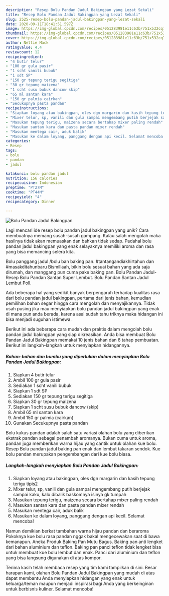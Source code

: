 ```yaml
---
description: "Resep Bolu Pandan Jadul Bakingpan yang Lezat Sekali"
title: "Resep Bolu Pandan Jadul Bakingpan yang Lezat Sekali"
slug: 2525-resep-bolu-pandan-jadul-bakingpan-yang-lezat-sekali
date: 2020-09-11T18:41:51.597Z
image: https://img-global.cpcdn.com/recipes/051283981e11c63b/751x532cq70/bolu-pandan-jadul-bakingpan-foto-resep-utama.jpg
thumbnail: https://img-global.cpcdn.com/recipes/051283981e11c63b/751x532cq70/bolu-pandan-jadul-bakingpan-foto-resep-utama.jpg
cover: https://img-global.cpcdn.com/recipes/051283981e11c63b/751x532cq70/bolu-pandan-jadul-bakingpan-foto-resep-utama.jpg
author: Nettie Mack
ratingvalue: 4.4
reviewcount: 12
recipeingredient:
- "4 butir telur"
- "100 gr gula pasir"
- "1 scht vanili bubuk"
- "1 sdt SP"
- "150 gr tepung terigu segitiga"
- "30 gr tepung maizena"
- "1 scht susu bubuk dancow skip"
- "65 ml santan kara"
- "150 gr palmia cairkan"
- "Secukupnya pasta pandan"
recipeinstructions:
- "Siapkan loyang atau bakingpan, oles dgn margarin dan kasih tepung terigu tipis2"
- "Mixer telur, sp, vanili dan gula sampai mengembang putih berjejak sampai kaku, kalo dibalik baskomnya isinya gk tumpah"
- "Masukan tepung terigu, maizena secara bertahap mixer paling rendah"
- "Masukan santan kara dan pasta pandan mixer rendah"
- "Masukan mentega cair, aduk balik"
- "Masukan ke dalam loyang, panggang dengan api kecil. Selamat mencoba!"
categories:
- Resep
tags:
- bolu
- pandan
- jadul

katakunci: bolu pandan jadul 
nutrition: 156 calories
recipecuisine: Indonesian
preptime: "PT27M"
cooktime: "PT44M"
recipeyield: "4"
recipecategory: Dinner

---
```



![Bolu Pandan Jadul Bakingpan](https://img-global.cpcdn.com/recipes/051283981e11c63b/751x532cq70/bolu-pandan-jadul-bakingpan-foto-resep-utama.jpg)

Lagi mencari ide resep bolu pandan jadul bakingpan yang unik? Cara membuatnya memang susah-susah gampang. Kalau salah mengolah maka hasilnya tidak akan memuaskan dan bahkan tidak sedap. Padahal bolu pandan jadul bakingpan yang enak selayaknya memiliki aroma dan rasa yang bisa memancing selera kita.

Bolu panggang jadul /bolu ban baking pan. #tantangandiakhirtahun dan #masakditahunbaru Bismillaah, bikin bolu sesuai bahan yang ada saja dirumah, dan manggang pun cuma pake baking pan. Bolu Pandan Jadul-Resep Bolu Pandan Santan Super Lembut. Bolu Pandan Santan Jadul Lembut Poll.

Ada beberapa hal yang sedikit banyak berpengaruh terhadap kualitas rasa dari bolu pandan jadul bakingpan, pertama dari jenis bahan, kemudian pemilihan bahan segar hingga cara mengolah dan menyajikannya. Tidak usah pusing jika mau menyiapkan bolu pandan jadul bakingpan yang enak di mana pun anda berada, karena asal sudah tahu triknya maka hidangan ini bisa menjadi suguhan istimewa.


Berikut ini ada beberapa cara mudah dan praktis dalam mengolah bolu pandan jadul bakingpan yang siap dikreasikan. Anda bisa membuat Bolu Pandan Jadul Bakingpan memakai 10 jenis bahan dan 6 tahap pembuatan. Berikut ini langkah-langkah untuk menyiapkan hidangannya.

<!--inarticleads1-->

##### Bahan-bahan dan bumbu yang diperlukan dalam menyiapkan Bolu Pandan Jadul Bakingpan:

1. Siapkan 4 butir telur
1. Ambil 100 gr gula pasir
1. Sediakan 1 scht vanili bubuk
1. Siapkan 1 sdt SP
1. Sediakan 150 gr tepung terigu segitiga
1. Siapkan 30 gr tepung maizena
1. Siapkan 1 scht susu bubuk dancow (skip)
1. Ambil 65 ml santan kara
1. Ambil 150 gr palmia (cairkan)
1. Gunakan Secukupnya pasta pandan


Bolu kukus pandan adalah salah satu variasi olahan bolu yang diberikan ekstrak pandan sebagai penambah aromanya. Bukan cuma untuk aroma, pandan juga memberikan warna hijau yang cantik untuk olahan kue bolu. Resep Bolu pandan jadul baking pan enak dan lembut takaran sendok. Kue bolu pandan merupakan pengembangan dari kue bolu biasa. 

<!--inarticleads2-->

##### Langkah-langkah menyiapkan Bolu Pandan Jadul Bakingpan:

1. Siapkan loyang atau bakingpan, oles dgn margarin dan kasih tepung terigu tipis2
1. Mixer telur, sp, vanili dan gula sampai mengembang putih berjejak sampai kaku, kalo dibalik baskomnya isinya gk tumpah
1. Masukan tepung terigu, maizena secara bertahap mixer paling rendah
1. Masukan santan kara dan pasta pandan mixer rendah
1. Masukan mentega cair, aduk balik
1. Masukan ke dalam loyang, panggang dengan api kecil. Selamat mencoba!


Namun demikian berkat tambahan warna hijau pandan dan beraroma Pokoknya kue bolu rasa pandan nggak bakal mengecewakan saat di bawa kemanapun. Aneka Produk Baking Pan Mutu Bagus. Baking pan anti lengket dari bahan aluminium dan teflon. Baking pan panci teflon tidak lengket bisa untuk membuat kue bolu lembut dan enak. Panci dari aluminium dan teflon yang bisa langsung digunakan di atas kompor. 

Terima kasih telah membaca resep yang tim kami tampilkan di sini. Besar harapan kami, olahan Bolu Pandan Jadul Bakingpan yang mudah di atas dapat membantu Anda menyiapkan hidangan yang enak untuk keluarga/teman maupun menjadi inspirasi bagi Anda yang berkeinginan untuk berbisnis kuliner. Selamat mencoba!
